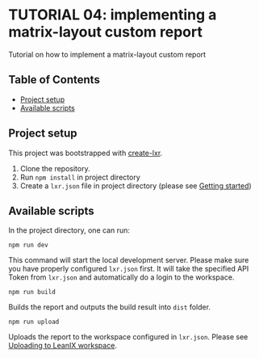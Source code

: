 # TUTORIAL 04: implementing a matrix-layout custom report

Tutorial on how to implement a matrix-layout custom report

## Table of Contents

- [Project setup](#project-setup)
- [Available scripts](#available-scripts)

## Project setup

This project was bootstrapped with [create-lxr](https://github.com/fazendadosoftware/leanix/tree/master/packages/create-lxr).

1. Clone the repository.
1. Run `npm install` in project directory
1. Create a `lxr.json` file in project directory (please see [Getting started](https://github.com/leanix/leanix-reporting-cli#getting-started))

## Available scripts

In the project directory, one can run:

`npm run dev`

This command will start the local development server. Please make sure you have properly configured `lxr.json` first.
It will take the specified API Token from `lxr.json` and automatically do a login to the workspace.

`npm run build`

Builds the report and outputs the build result into `dist` folder.


`npm run upload`

Uploads the report to the workspace configured in `lxr.json`.
Please see [Uploading to LeanIX workspace](https://github.com/leanix/leanix-reporting-cli#uploading-to-leanix-workspace).